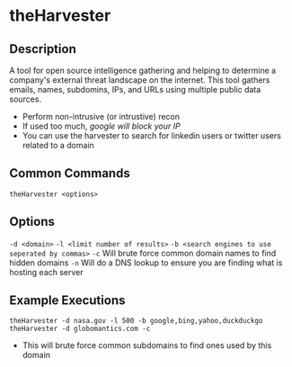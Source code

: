 # theHarvester
## Description
A tool for open source intelligence gathering and helping to determine a company's external threat landscape on the internet. This tool gathers emails, names, subdomins, IPs, and URLs using multiple public data sources.
* Perform non-intrusive (or intrustive) recon
* If used too much, *google will block your IP*
* You can use the harvester to search for linkedin users or twitter users related to a domain
## Common Commands
`theHarvester <options>`
## Options
`-d <domain>`
`-l <limit number of results>`
`-b <search engines to use seperated by commas>`
`-c` Will brute force common domain names to find hidden domains
`-n` Will do a DNS lookup to ensure you are finding what is hosting each server
## Example Executions
`theHarvester -d nasa.gov -l 500 -b google,bing,yahoo,duckduckgo`
`theHarvester -d globomantics.com -c`
* This will brute force common subdomains to find ones used by this domain